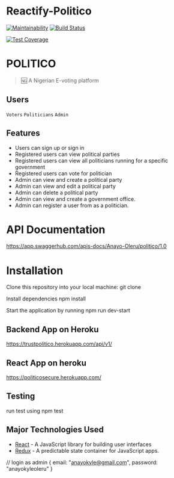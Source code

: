 # Reactify-Politico
[![Maintainability](https://api.codeclimate.com/v1/badges/d5c56c173b7afde4ea43/maintainability)](https://codeclimate.com/github/AnayoOleru/Reactify-Politico/maintainability) [![Build Status](https://travis-ci.org/AnayoOleru/Reactify-Politico.svg?branch=develop)](https://travis-ci.org/AnayoOleru/Reactify-Politico)

[![Test Coverage](https://api.codeclimate.com/v1/badges/d5c56c173b7afde4ea43/test_coverage)](https://codeclimate.com/github/AnayoOleru/Reactify-Politico/test_coverage)

# POLITICO
 > :ng: A Nigerian E-voting platform


 ## Users
  `Voters` `Politicians`
  `Admin` 

 ## Features
* Users can sign up or sign in
* Registered users can view political parties
* Registered users can view all politicians running for a specific government
* Registered users can vote for politician
* Admin can view and create a political party
* Admin can view and edit a political party
* Admin can delete a political party
* Admin can view and create a government office.  
* Admin can register a user from as a politician.  

#  API Documentation
https://app.swaggerhub.com/apis-docs/Anayo-Oleru/politico/1.0

# Installation
Clone this repository into your local machine:
git clone

Install dependencies
npm install

Start the application by running
npm run dev-start

## Backend App on Heroku
https://trustpolitico.herokuapp.com/api/v1/

## React App on heroku
https://politicosecure.herokuapp.com/

## Testing
run test using npm test

## Major Technologies Used

* [React](https://reactjs.org/) - A JavaScript library for building user interfaces
* [Redux](https://redux.js.org/) - A predictable state container for JavaScript apps.


// login as admin
{
  email: "anayokyle@gmail.com",
  password: "anayokyleoleru"
}
```


